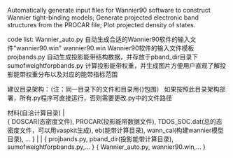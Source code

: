 Automatically generate input files for Wannier90 software to construct Wannier tight-binding models; Generate projected electronic band structures from the PROCAR file; Plot projected density of states.


code list:
Wannier_auto.py  自动生成合适的Wannier90软件的输入文件"wannier90.win"
wannier90.win  Wannier90软件的输入文件模板
projbands.py  自动生成投影能带结构数据，并存放于pband_dir目录下
sumofweightforpbands.py  计算投影能带权重，并生成图片方便用户直观了解投影能带权重分布以及对应的能带指标范围


建议目录架构：（注：同一目录下的文件和目录用{}包围）
如果按照此目录架构部署，所有.py程序可直接运行，否则需要更改.py中的文件路径

材料(自洽计算目录)
       |                          
{ DOSCAR(态密度文件), PROCAR(投影能带数据文件), TDOS_SOC.dat(总的态密度文件，可以用vaspkit生成),       eb(能带计算目录),                      wann_cal(构建wannier模型目录), ... }
                                                                                                     |                                            |
                                                  { projbands.py, pband_dir(投影能带计算目录), sumofweightforpbands.py,... }       { Wannier_auto.py, wannier90.win,... }

